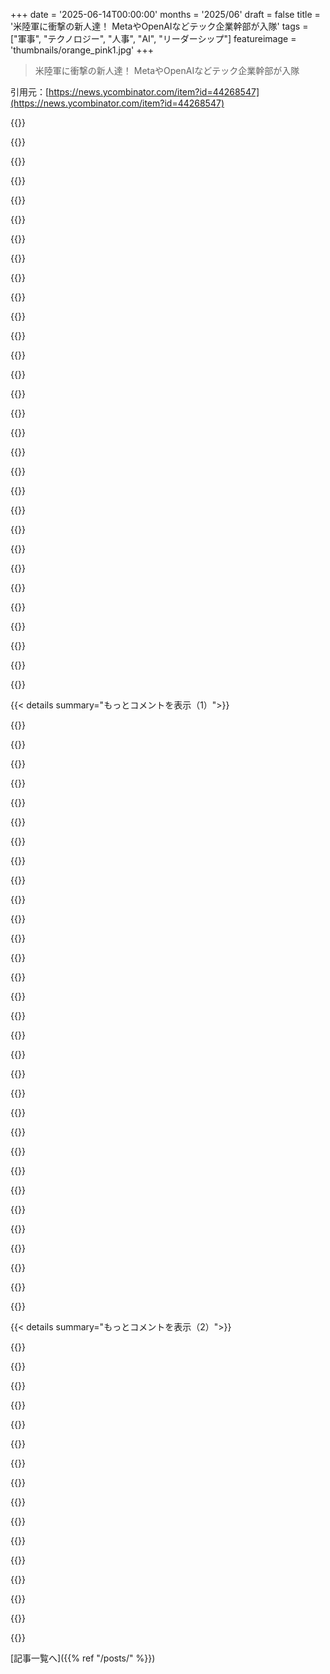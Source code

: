 +++
date = '2025-06-14T00:00:00'
months = '2025/06'
draft = false
title = '米陸軍に衝撃の新人達！ MetaやOpenAIなどテック企業幹部が入隊'
tags = ["軍事", "テクノロジー", "人事", "AI", "リーダーシップ"]
featureimage = 'thumbnails/orange_pink1.jpg'
+++

> 米陸軍に衝撃の新人達！ MetaやOpenAIなどテック企業幹部が入隊

引用元：[https://news.ycombinator.com/item?id=44268547](https://news.ycombinator.com/item?id=44268547)




{{<matomeQuote body="この記事のアーカイブはこれだよ：https://archive.md/fDLHK" userName="neonate" createdAt="2025/06/14 06:25:21" color="">}}




{{<matomeQuote body="このコメントは：U.S. Army bringing in big tech executives as lieutenant colonels - https://news.ycombinator.com/item?id=44273067 - June 2025 って記事からマージされたみたい。関連スレッドに（マージされてないけど）I’m the CTO of Palantir. Today I Join the Army - https://news.ycombinator.com/item?id=44270660 - June 2025 ってのもあったよ（コメント55件）。" userName="tomhow" createdAt="2025/06/14 06:34:10" color="">}}




{{<matomeQuote body="記事にあった「フォート・ベニング、ジョージア州で陸軍の6週間の直接任官コースを受ける」って話についてなんだけど、これって「フォークとナイフの学校」って呼ばれることもあるんだよね。陸軍のことは詳しくないけど、個人的な出来事を思い出したよ。<br>AFROTCの訓練で、食事施設のテーブルの周りを間違って歩いて教官に怒られたんだ。そしたら、直後に同じ間違いをした人がいたんだけど、その人にはすごく丁寧に別のルートを教えてたんだよね。「そちらへどうぞ、マアム」って。よく見たら、その人はキャプテン（大尉）の階級章をつけてて、医学部を出たばかりの直接任官組だったんだ。俺に怒鳴ってた軍曹より階級が上だったわけ。だから、直接任官って本当に「直接」なんだなって思ったよ。" userName="snerbles" createdAt="2025/06/14 00:04:55" color="#ff33a1">}}




{{<matomeQuote body="祖父が二人、第二次世界大戦で太平洋戦線に行ったんだ。一人は海兵隊で、何度も上陸作戦に参加して、「忘れたい」ことがたくさんあったって。もう一人は海軍の医者。階級は士官だけど、医者だからってことで、やるべきことをやるために基本的に放っておかれてたみたい。階級は日常にはあんまり関係なかったって言ってたよ。二人の経験は全然違ったね。" userName="duxup" createdAt="2025/06/14 00:18:32" color="#ff33a1">}}




{{<matomeQuote body="「忘れたい」ことがたくさんあった海兵隊の祖父の話、わかるな。うちの祖父はタラワに上陸したんだ。家族でも軍隊経験者以外には話さなかったよ。<br>「医者は、階級はあっても、やるべきことをやるために基本的に放っておかれてた。階級は日常にはあんまり関係なかった」って話、これも俺の経験からすると、軍医って「制服着た医者」みたいな感じなんだよね。軍隊が必要とするスキル（医術）はすでに持ってるから、直接任官の訓練は、軍隊の環境に馴染むためのものがほとんどなんだよ。" userName="snerbles" createdAt="2025/06/14 00:40:07" color="#ff5733">}}




{{<matomeQuote body="「軍医って『制服着た医者』みたいな感じ」って、確かにそうだね。彼らのほとんどは、医学部か研修中に軍に入隊するんだ。だって、アンクルサム（米政府）が費用を負担してくれるからね。面白い話があるんだけど、陸軍医の親友がいて、一緒に休暇をとってたら、怪我した小さい子がいたんだ。それで医者モードになって優しく話しかけてたんだけど、子がすごく怖がってたから、「俺が医者だって信じられないんだね。だってまだ君の両親に保険情報聞いてないもんね」って言って、両親に笑顔で話してたんだ。<br>後で彼が言うには、保険対応をしなくていいのが、軍隊の医者でいることの特権の一つだってさ。" userName="Kon-Peki" createdAt="2025/06/14 00:49:27" color="#ff5c5c">}}




{{<matomeQuote body="「医療過誤や保険の心配はするな、患者のことだけ考えろ」って話、俺は医者じゃないけど、使ってるSNSアプリが俺を医者だと判断したみたいで、海軍から募集広告が来るんだけど、まさにそう書いてあるんだ。「医療過誤や保険の心配はするな、ただ患者に集中しろ」って。これはかなりいいセールスポイントだと思うよ。" userName="jakebasile" createdAt="2025/06/14 06:54:49" color="#38d3d3">}}




{{<matomeQuote body="「医療過誤や保険の心配はするな、患者のことだけ考えろ」<br>他の政府機関もそうだったらよかったのにね。笑" userName="neilv" createdAt="2025/06/14 07:05:20" color="">}}




{{<matomeQuote body="彼らは、ある意味ではそうしてるよ。ただ、彼らのセールスポイントは<br>「有権者のことも法律違反も気にするな、ただ自分の利益だけ考えろ」<br>って感じだけどね。本当に、政治家が彼らの『医療過誤』みたいなことに対して投獄されるべき時が来たよ。" userName="hnlmorg" createdAt="2025/06/14 10:10:23" color="">}}




{{<matomeQuote body="俺はてっきり、医療過誤の脅威とか、その賠償保険の費用が、アメリカの医療費がこんなに高い理由の一部だと思ってたんだけどね。" userName="theoreticalmal" createdAt="2025/06/14 13:16:39" color="">}}




{{<matomeQuote body="政治家がライバルを裁判や刑務所送りにするのは、健全な社会じゃない。政治関係はさらに悪くなると思うよ。" userName="DiggyJohnson" createdAt="2025/06/14 19:57:30" color="">}}




{{<matomeQuote body="Catch-22のMajor Major少佐の話を思い出したよ。彼はコンピューターのバグで少佐になって、フライトスクールの皆より偉くなったんだ。" userName="breppp" createdAt="2025/06/14 06:50:55" color="">}}




{{<matomeQuote body="うん、そのMarineは数回話してくれたけど、多くは話さなかったみたい。楽しい話じゃなかったし、一生経験を重荷にしてる感じだったな。良い表現で話すことはなかったよ。兄弟もMarineで亡くしてるから、辛かっただろうね。" userName="duxup" createdAt="2025/06/14 00:47:50" color="#785bff">}}




{{<matomeQuote body="私がいるDoDでは、まさにそうありたいと思ってる。政治家が私たちを言葉のサンドバッグに使うのは本当に腹立たしいよ。公務員に関するステレオタイプは不正確だね。DoDや民間でも長年働いた経験からそう言うんだ。" userName="CoastalCoder" createdAt="2025/06/14 14:15:57" color="#ff5c5c">}}




{{<matomeQuote body="妻と医学校の夕食会でAir Force ROTCの医学生とNavy NCO夫婦と話したよ。Navyの人がAir Forceの人にずっと”サー”って言ってたのが印象的。Air Forceの人が訓練は軽いって言ったら、Navyの人は何も言わず、Air Forceの妻が”アイスがなくなったって言うくらいだから相当軽いんでしょ”って。" userName="jt2190" createdAt="2025/06/14 00:50:50" color="#ff5733">}}




{{<matomeQuote body="実際の戦闘経験を良いものとして話すのはかなり変だと思うな。少なくとも、戦闘衛生兵と気象部隊の人と話した私の経験は全然違ったよ。" userName="Aeolun" createdAt="2025/06/14 00:58:32" color="#ff5c5c">}}




{{<matomeQuote body="うろ覚えだけど、それは文字通りの”計算手”が面白いと思ったからだったと思うよ。まだ”計算手”が職業の名前で、機械のことじゃなかった頃の話。" userName="nimish" createdAt="2025/06/15 01:19:01" color="">}}




{{<matomeQuote body="それは面白い言い回しだね。広告とあなたは医療過誤保険や証明書類について話してると思う。返信したコメントは実際の医療過誤について話してる。本当の過誤の防御線は、プロが自己尊重と基準を持つことだけど、社会はそれに反してる。保険会社や病院は、誰も見てないところで正しいことするプロかどうか気にしないんだ。広告はプロになる機会を提供してるんだね。" userName="bee_rider" createdAt="2025/06/14 17:13:46" color="">}}




{{<matomeQuote body="軍医にとっては、階級は金持ちのお金や、イケメンへの良い注目と同じように見えないものなんだろうね。" userName="sandspar" createdAt="2025/06/15 06:27:20" color="">}}




{{<matomeQuote body="ほんの一部だよ。<br>https://pmc.ncbi.nlm.nih.gov/articles/PMC3048809/#:~:text=Ov...<br>もっとデカい理由は、儲けたい中間業者が、絶対必要なものってのに付け込んで値段を吊り上げてること。他の国にはない問題だ。" userName="isleyaardvark" createdAt="2025/06/14 15:55:41" color="">}}




{{<matomeQuote body="俺の大叔父さんは第二次大戦のNaval supply officerでさ、WWIIで俺の祖母に手紙をいっぱい書いてたんだ。Battles中は船を離れなかったから、他の人ほどキツいcombat experienceはなかったはず。でもIwo Jimaのbattleでの時間を書いてて、explosives持って船に泳いできたJapanese soldiersをKillingしたり、Japanese fightersがdecksを掃射して人がdieするのを見たり。何が面白かったって、彼はそれを特にpositiveでもnegativeでも characterizeしてなくて、mostly just as completely surrealだったってこと。「まるでmovieの中にいるみたい」ってseveral times言ってた。Unfortunately、俺が生まれる前にdiedしちゃって、warが終わってから彼のwar experienceについて何も書かなかった。だから、時間のreflectionが彼のthoughtsにどうeffectしたかは知らないんだ。" userName="technothrasher" createdAt="2025/06/14 12:10:57" color="">}}




{{<matomeQuote body="In short: 国によってはね。俺の国だと、個人のinsurance companyがmedical malpracticeで引き起こされたinjuriesのdamagesをpayすることがある。これはhome insuranceとかhealth/injury/accident insuranceに含まれてるかもね。Otherwise、それに加えて、君はproviderのmalpractice insuranceでcoveredされてる。Private medical providersはmalpractice insuranceを持つ必要があるんだ。あと、法律で規制されたnational schemeもあって、全てのpublic providers、実質的には全てのemergency departmentsとかをカバーしてる。" userName="halper" createdAt="2025/06/14 18:06:27" color="">}}




{{<matomeQuote body="Politiciansがabove the lawってのはhealthyなcivil societyの一面じゃないね。due legal processの後、実際にcommitしたcrimesでpoliticiansをcourtsやprisonにthrowingするのがhealthyなcivil societyの一面だ。もし君のjudicial systemがso corruptで、politicianに対するevery accusationが彼らのenemiesによってmanufacturedされたruseで、no fair trial is possibleなら、then you don’t have a healthy civil society either way。" userName="krapp" createdAt="2025/06/14 20:08:01" color="">}}




{{<matomeQuote body="両方やった身から言わせてもらうとさ、AFROTCのfield trainingはUSAF enlisted basicの約半分。まあ、cadetsにはfairに言うと、Field Traningの前後にcollegeのwhole yearsを通してtrainingに出てる— whole experienceは、most enlisted troopsがexperienced NCOになるまでquite comprehendしないような方法で、one’s patienceをtriesするgoofy BSのmore of a slow long rampなんだ。Enlisted BMTは「just be a number」でmuddle throughするのもmuch easier。officer trainingでそれをtryすると、limited career optionsでclassのbottomにrankedされる。physical exertionのtermsで、enlisted BMTがa bit more intense。Job-specific trainingはmuch more intenseかもしれない、ground combatを見るhandfulのAFSCsにとってはね。" userName="snerbles" createdAt="2025/06/14 07:49:20" color="#ff5c5c">}}




{{<matomeQuote body="Amen、似たようなexperienceがここにもある。US federal governmentには、君がdescribedしたやり方でaspireしてexcelするpartsがあるんだ。Of course、oppositeもtrueだ。でも、both sidesのmuch of the discourseがhigh functioning projectsやsectorsをignoreしがちなのが俺をbotherさせる。It’s a cool professional experience to take part in。" userName="DiggyJohnson" createdAt="2025/06/14 19:56:13" color="">}}




{{<matomeQuote body="「キャッチ=22」のMajor MajorはユーモアのあるIBMマシンに昇進させられたらしいけど、今回は違うみたいだな！" userName="notpushkin" createdAt="2025/06/15 04:25:34" color="">}}




{{<matomeQuote body="元カノがROTC奨学金で歯学部行こうとしてて、不安障害だからブートキャンプで怒鳴られるの心配だってリクルーターに聞いたら、医官は怒鳴らないから大丈夫って言われたらしい。" userName="yardie" createdAt="2025/06/14 01:05:37" color="">}}




{{<matomeQuote body="俺もMaxwell基地でROTC野外訓練に参加した時、似たような経験したよ。食堂に行く途中で、戸惑ってる様子の新任医官2人に敬礼されちゃったんだ。" userName="seansmccullough" createdAt="2025/06/14 22:03:09" color="">}}




{{<matomeQuote body="彼らはパートタイムで、軍と産業の単なる「回転ドア」だよ。製品を売る（あと「従軍した」と自慢する）ために来てるんだ。他の縁故主義的な例？陸軍はMicrosoftにIVASで219億ドル契約したけど、技術問題で兵士がめまいや吐き気を感じたってさ。URL: https://www.nationaldefensemagazine.org/articles/2024/10/10/..." userName="bgwalter" createdAt="2025/06/14 00:19:26" color="#785bff">}}




{{<matomeQuote body="昔のイギリス陸軍は金で任官買えたんだ。制度化された腐敗で、主に社会的地位のため。Wikipedia: https://en.m.wikipedia.org/wiki/Purchase_of_commissions_in_the_British_Army<br>これって、テック企業が暴動鎮圧のために自社部隊を作るためのシステムになるのかな？" userName="pjc50" createdAt="2025/06/14 16:04:42" color="#785bff">}}




{{< details summary="もっとコメントを表示（1）">}}

{{<matomeQuote body="注目すべきは、イギリス海軍では正式に任官買えなかったことだね。島国だから海軍は超重要で、虚飾の称号つけたバカには率いられなかったからだよ。" userName="bee_rider" createdAt="2025/06/14 17:27:10" color="#785bff">}}




{{<matomeQuote body="王立海軍がプロになる前は、コネとかで役に立たない士官いっぱいいたんだ。Samuel Pepysが見習い制度作ったけど、結局コネある人向けで、経験や試験は必要になった。まぁ、王立海軍の士官も結局はネポベイビーだったわけだ。" userName="0xbadcafebee" createdAt="2025/06/14 20:35:39" color="#785bff">}}




{{<matomeQuote body="ホレイショ・ネルソンって、彼の名付け親のホレイショ・ウォルポール（初代オーフォード伯爵）から名前取ったんだって。このウォルポールは事実上の初代首相ロバート・ウォルポールの甥っ子らしいよ。やっぱりコネあったんだな。Wikipedia: https://en.wikipedia.org/wiki/Horatio_Nelson,_1st_Viscount_Nelson" userName="klelatti" createdAt="2025/06/14 21:36:30" color="#45d325">}}




{{<matomeQuote body="俺は士官経験ないけど、データサイエンティストとかプログラマーならまだ分かる。でも、MBA卒のC-suite役員が大尉で任官するなんておかしいだろ。なんか全部怪しいな。" userName="fancyMorsel" createdAt="2025/06/14 00:25:57" color="#45d325">}}




{{<matomeQuote body="俺は士官経験ないけど、軍隊のC-suiteって将官クラス（大佐より上）のことだろ。大佐は高位管理職みたいなもん。でも、彼らは多分昇進しないし、指揮権もないだろうな。階級も称号みたいなもんで、あんまり意味ないんじゃない？" userName="gexla" createdAt="2025/06/14 00:47:56" color="#ff33a1">}}




{{<matomeQuote body="もし民間企業が軍隊みたいだったら、ほとんどの会社は中佐（O5）か大佐（O6）が率いる感じになるね。副社長とかCFOの職務範囲と責任は、中佐とか海軍中佐にかなり近いよ。CEOは船長とか大佐って感じ。この階級でも数百人、数千人の部下を持つ大きな船、基地、訓練施設を指揮できるからね。将官レベルに匹敵する役割を持つのは、本当に大規模な会社（従業員5万人以上）だけだと思うな。" userName="giraffe_lady" createdAt="2025/06/14 14:14:06" color="#ff5733">}}




{{<matomeQuote body="元米海軍水上戦闘士官だよ。2004年から民間人として働いてる経験から言うと、この話は合ってると思うよ。" userName="rpdillon" createdAt="2025/06/14 19:49:00" color="">}}




{{<matomeQuote body="CEOはO-6レベル（海軍大佐、陸空軍大佐）じゃなくて、もっと上の将官レベルでしょ。O-5（中佐、海軍中佐）はVP／GMレベル、連邦政府でいうとGS-13〜GS-14くらいかな。民間のO-6相当は連邦政府だとGS-15で、企業のシニアVPだよ。将補（O-7）はEVPレベルで大組織のCレベル、将軍（O-8）がCEOって感じ。" userName="blantonl" createdAt="2025/06/14 16:14:30" color="#ff5733">}}




{{<matomeQuote body="君は企業の最高ポストが将軍レベルだって仮定して、そこから逆算してるだけじゃない？実際の責任範囲を理解するには、僕のモデルの方が分かりやすいと思うよ。" userName="giraffe_lady" createdAt="2025/06/14 17:38:22" color="">}}




{{<matomeQuote body="軍医とか軍歯科医を大佐にするのは、ほとんどの場合、民間の給与水準と合わせるためだよ。" userName="rjsw" createdAt="2025/06/14 14:56:44" color="">}}




{{<matomeQuote body="厳密には、給与水準は同じじゃないんだよね。軍医や歯科医にとっての魅力は、特定の期間勤めることで学費ローンを全部払ってもらえることが多いってことだよ。" userName="blantonl" createdAt="2025/06/14 16:10:38" color="">}}




{{<matomeQuote body="陸軍大佐は年10万ドル〜15万ドルだよ。MD取ったばかりの人（研修医を除く）はどこでもそれより多く稼いでるよ。" userName="IAmBroom" createdAt="2025/06/16 20:06:31" color="">}}




{{<matomeQuote body="技術的にはMD取った後は研修医期間があるんだけどね。でもそうだね、ほとんどの専門分野は軍隊より他の場所の方が給料は高いよ。" userName="wbl" createdAt="2025/06/17 04:54:05" color="">}}




{{<matomeQuote body="これらの人たちはMBAタイプじゃないんだよね。彼らは”データサイエンティストとか同等”ってわけでもない。かなり現場寄りの実務家たちだよ。" userName="sorcerer-mar" createdAt="2025/06/14 23:17:24" color="">}}




{{<matomeQuote body="彼らは文字通り、自分たちの製品を売るため（あと”従軍経験がある”って自慢するため）にそこにいるんだよ。従軍経験があれば、全ての飛行機で優先搭乗できるしね。" userName="VectorLock" createdAt="2025/06/14 07:54:47" color="">}}




{{<matomeQuote body="DDS（Defense Digital Service）のこと忘れちゃダメだよ！<br>この人たちは技術専門家で、10年近くペンタゴンで活動してたんだけど、DOGE（DOD Chief Digital and Artificial Intelligence Officer）に sidelinedされちゃったんだって。今回の新人たちとは違うけど、以前からこういうチームはいたんだね。<br>詳しくはこちら: https://www.politico.com/news/2025/04/15/pentagons-digital-r..." userName="pimlottc" createdAt="2025/06/13 23:49:23" color="">}}




{{<matomeQuote body="重要な違いは、DDSの人たちは制服組じゃなかったってことだよ。軍の意思決定者に何かを売り込もうとする時には、それがすごく大きな差になるんだ。" userName="navbaker" createdAt="2025/06/14 10:34:53" color="">}}




{{<matomeQuote body="それだけじゃないよ。一番大きな違いは、宣誓して軍人になることで、彼らは軍人に与えられる法的な権限や権利を持つことになるけど、UCMJ（統一軍事裁判法典）にも服従しなきゃいけないこと。<br>昔からこういう専門家を政府機関に深く組み込むやり方はあったんだ。PalantirとかCrowdstrikeとか、政府内部から始まって機密情報を強みにしたケースも結構あるんだよね。" userName="ganoushoreilly" createdAt="2025/06/14 15:32:23" color="#785bff">}}




{{<matomeQuote body="さっきまでの話に追加で補足ね。<br>USDSとかDDSの職員は、政府のために行動する法的権限を持った民間の連邦職員だったんだ。<br>制服組も民間職員もいるけど、意思決定権限は民間職員も持ってるよ。「権限」は制服組だけのものじゃない。<br>多くのDoDプログラムは、民間人が主導・管理できるんだ。だいたいGS-15っていう階級で、これは軍のO-6（大佐とか）とほぼ同じくらいだよ。" userName="moandcompany" createdAt="2025/06/14 16:42:20" color="#ff5c5c">}}




{{<matomeQuote body="ほんと？俺は、実績もないのに制服着てる人を見ても、あんまり感心しないと思うんだけどな。<br>でも、結局は肩書きとか儀式とか、そういうのが大事なのかな…？" userName="ab5tract" createdAt="2025/06/14 11:38:53" color="">}}




{{<matomeQuote body="俺の経験から言うと、肩書きとか儀式とかじゃなくて、重要な議論に入れてもらえるかどうかが大事なんだと思うよ。" userName="navbaker" createdAt="2025/06/14 12:13:46" color="">}}




{{<matomeQuote body="Direct commissioningってのはさ、22歳の大卒みたいな少尉(O1)で入る話だよ。大佐(O5)レベルだと、企業で言うシニアディレクター。300～500人の部隊指揮官か、司令部のスタッフだね。これには最低15年の軍経験が必要だよ。このレベルの管理職は、戦場での部隊移動計画とか立てるんだ。オフィスを50マイル移動させるようなもん。6週間のブートキャンプじゃ絶対無理。軍28年+企業20年の俺が言うけど、企業管理職とは全然違うよ。副業のつもりが本業みたいになるかもね。医師や弁護士は例外で、中尉(O2)からだよ。" userName="austin-cheney" createdAt="2025/06/14 01:40:08" color="#ff5733">}}




{{<matomeQuote body="医師と弁護士が中尉からって例外、従軍牧師もそうだと思うな。これって中世の大学にあった高等学部の専門職と一緒なんだよね。軍の変なルールって、昔の社会構造の残りカスって考えると腑に落ちることが多いんだ。" userName="jltsiren" createdAt="2025/06/14 08:00:36" color="">}}




{{<matomeQuote body="従軍牧師って複雑なんだよね。陸軍はすごい不足してるから、神学教育中で修士号と宗教団体の推薦があれば、少尉(O2)から入れることがあるみたい。前は医師や弁護士みたいに中尉だったんだけどね。" userName="austin-cheney" createdAt="2025/06/14 10:34:16" color="">}}




{{<matomeQuote body="すっごく稀だけど、必要な経験と資格があって、軍がマジで必要としてるなら、高い階級でDirect commissionできるんだよ。14年前にFort Hoodで俺の歯茎手術した歯医者の部隊長は、大佐(O6)でDirect commissionだった。でも、戦闘職種みたいに民間に equivalent がないやつは、歩兵とかでそんな上の階級で直接入隊なんて無いよ。南北戦争以降はね。" userName="nonameiguess" createdAt="2025/06/14 11:02:26" color="#ff5733">}}




{{<matomeQuote body="彼らをDirect commissionさせる目的って、歩兵の部隊長やらせるためじゃないんだよね。大佐の authority がいるけど、実際に指揮するわけじゃない仕事のために、ってこと。WWIIで admin のためにいっぱい Direct commission させたのと一緒だよ。" userName="chipsa" createdAt="2025/06/14 02:34:17" color="">}}




{{<matomeQuote body="それは理解できるよ。俺は signal officer だ。彼らは signal officer になるだろうね。そのレベルの実際の responsibility はよく分かる。大事なのは、その responsibility を果たすための専門知識がいるってことだよ。そうじゃないと、 legal authority を持ってる人を装った、ただの tiny advisor になっちゃうんだ。" userName="austin-cheney" createdAt="2025/06/14 05:18:04" color="">}}




{{<matomeQuote body="彼らはそうは思ってないみたいだよ。俺が読む限り、彼らのコメントは『 tiny advisor が本当の legal authority を持ってる人を装ってる』って直接言ってるように聞こえるね。だって、他に求められる経験なんて持ってないんだから。" userName="lcnPylGDnU4H9OF" createdAt="2025/06/14 13:19:11" color="">}}




{{<matomeQuote body="民間専門家を“有効な士官ランク”にして軍と連携するシステム、既にあるじゃん？でも彼らは軍人扱いじゃなく、退役軍人でもなかった。もし単にそれなら既知の問題で解決策もある。これはそれとは違う。せいぜい変なプロパガンダか、最悪何か分からないヤバいことだろ。" userName="giraffe_lady" createdAt="2025/06/14 14:22:35" color="#ff5733">}}




{{<matomeQuote body="同じではないよ。士官って階級に加えて、Title 10とかTitle 50みたいな法的な権限も与えられるんだ。" userName="ganoushoreilly" createdAt="2025/06/14 15:36:30" color="">}}

{{</details>}}




{{< details summary="もっとコメントを表示（2）">}}

{{<matomeQuote body="経験豊富な専門医がO5として直接任官するのを見たことあるぞ。" userName="blantonl" createdAt="2025/06/14 16:16:12" color="">}}




{{<matomeQuote body="元兵士だけど、アドバイザーなのに軍に入る必要あるか？って思うわ。誰も本当のLTCみたいには扱わないだろ。（表向きはしても、同じ敬意は払われない）" userName="djeastm" createdAt="2025/06/14 00:05:21" color="">}}




{{<matomeQuote body="それ変だよね。俺が派遣されてた時、技術担当の民間業者や国防総省職員たくさんいたけど、軍人じゃなかったぞ。現場に埋め込む経験豊富なエンジニアならまだしも、O-5はない。専門家は技術教えるだけで十分。これはペンタゴンの政治ゲームだろ。" userName="snerbles" createdAt="2025/06/14 00:20:22" color="#785bff">}}




{{<matomeQuote body="たぶん、関わったエリートたちのエゴを満たすためだろうな。あと、命令に従う義務を負って、逆らったら軍の刑務所ってなるのは、ああいうエゴ強い連中を管理するのに都合がいいのかも。" userName="lazyasciiart" createdAt="2025/06/14 07:31:07" color="">}}




{{<matomeQuote body="アドバイザーのLTCがUCMJで裁かれるレベルの大失敗って、相当ヤバくないと無理だろ。記事90とか92で起訴される前に内緒で指導されるだろうな。でも、もし記事88とか133で裁かれることになったら、めちゃくちゃ面白いスキャンダルになるだろうけどな。" userName="snerbles" createdAt="2025/06/14 08:08:07" color="#ff33a1">}}




{{<matomeQuote body="これってさ、昔の貴族がお金で地位を買うみたいなもん？ハイテク版？" userName="bee_rider" createdAt="2025/06/14 17:37:18" color="">}}




{{<matomeQuote body="派遣先の契約業者は、階級じゃなくて会社のロゴみたいなの付けてたな。腹出て髪長い奴が戦闘服着て変な階級章付けてるのですぐ分かった。LTCの階級じゃなくて、ああいうので兵隊気分にさせてやればいいのに。" userName="ericrosedev" createdAt="2025/06/14 00:55:23" color="">}}




{{<matomeQuote body="俺、派遣先で契約業者だったんだけど、服装は短パンとサンダルNGだけだったよ。食事の時以外はほとんど誰も何も言わなかったな。外出時は軍の護衛の言うことに従ったのは当たり前だけど。クルド地域で運転が荒いって注意されたくらいかな。" userName="UncleEntity" createdAt="2025/06/14 12:39:18" color="#785bff">}}




{{<matomeQuote body="ボズに関しては、あの仕事にこれ以上向いてない人はいないと思う。RLの拡張のあらゆる段階で、しっかりした指示も細部への注意も驚くほど欠けてたし、ロジスティクスも最悪だった。Meta/Facebookでは、何か問題があると、とりあえず人をぶっ込むのが基本なんだよね。まあ、軍隊のステレオタイプな見方にはぴったりかもね。" userName="KaiserPro" createdAt="2025/06/14 08:01:24" color="">}}




{{<matomeQuote body="＞ Meta/Facebookでは、問題に人をぶっ込むのが基本<br>軍隊にはまさにピッタリって感じだね。" userName="1oooqooq" createdAt="2025/06/14 12:02:11" color="">}}




{{<matomeQuote body="だって今はもう違う国だからね。軍事独裁政権の下で暮らしてた人なら、この新しいやり方にショックを受けないだろうな。" userName="tclancy" createdAt="2025/06/14 15:59:12" color="">}}




{{<matomeQuote body="おそらく彼らを軍法に従わせて、任期中にもっとコントロール効かせたいんじゃないかな。" userName="closewith" createdAt="2025/06/14 08:02:20" color="">}}




{{<matomeQuote body="国に「所有される」ことが、ああいう連中にとってエゴの刺激になるって、なんか変な感じ。" userName="scotty79" createdAt="2025/06/14 10:57:35" color="">}}




{{<matomeQuote body="こいつらはきっと、古代SpartaとかRomeを崇拝してる、戦術オタクみたいなLOSERだよ。苦労して強くなった男になりたいんだろ。実際はちょっとした怪我すらしないだろうけど、頭の中では毎日Persianを井戸に蹴り落としてる気分なんだろうね。" userName="krapp" createdAt="2025/06/14 12:27:06" color="">}}




{{<matomeQuote body="なんとなく「stolen valor」の件と関係あるんじゃないかなって気がする。" userName="CoastalCoder" createdAt="2025/06/14 14:29:32" color="">}}

{{</details>}}



[記事一覧へ]({{% ref "/posts/" %}})
